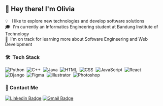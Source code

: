 
## 👋 Hey there! I'm Olivia

💡 &nbsp;&nbsp;I like to explore new technologies and develop software solutions\
🎓 &nbsp;I'm currently an Informatics Engineering student at Bandung Institute of Technology\
🌱 &nbsp;I'm on track for learning more about Software Engineering and Web Development

### 🛠 &nbsp;Tech Stack

![Python](https://img.shields.io/badge/-Python-333333?style=flat&logo=python)&nbsp;
![C++](https://img.shields.io/badge/-C++-333333?style=flat&logo=C%2B%2B&logoColor=00599C)&nbsp;
![Java](https://img.shields.io/badge/-Java-333333?style=flat&logo=java)&nbsp;
![HTML](https://img.shields.io/badge/-HTML-333333?style=flat&logo=HTML5)&nbsp;
![CSS](https://img.shields.io/badge/-CSS-333333?style=flat&logo=CSS3&logoColor=1572B6)&nbsp;
![JavaScript](https://img.shields.io/badge/-JavaScript-333333?style=flat&logo=javascript)&nbsp;
![React](https://img.shields.io/badge/-React-333333?style=flat&logo=react)&nbsp;
![Django](https://img.shields.io/badge/-Django-333333?style=flat&logo=django)&nbsp;
![Figma](https://img.shields.io/badge/-Figma-333333?style=flat&logo=figma)&nbsp;
![Illustrator](https://img.shields.io/badge/-Illustrator-333333?style=flat&logo=adobe-illustrator)&nbsp;
![Photoshop](https://img.shields.io/badge/-Photoshop-333333?style=flat&logo=adobe-photoshop)&nbsp;


### 📇 Contact Me
[![Linkedin Badge](https://img.shields.io/badge/-margarethaolivia-blue?style=flat-square&logo=Linkedin&logoColor=white&link=https://www.linkedin.com/in/margarethaolivia/)](https://www.linkedin.com/in/margarethaolivia/)
[![Gmail Badge](https://img.shields.io/badge/-margarethaolivia41@gmail.com-c14438?style=flat-square&logo=Gmail&logoColor=white&link=mailto:margarethaolivia41@gmail.com)](mailto:margarethaolivia41@gmail.com)
</p>

